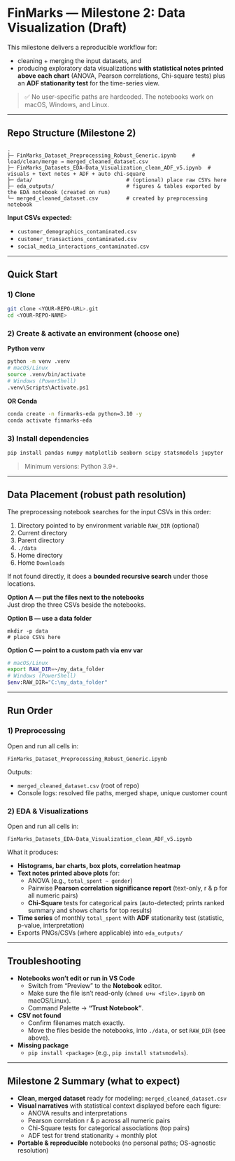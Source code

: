 # FinMarks — Milestone 2: Data Visualization (Draft)

This milestone delivers a reproducible workflow for:
- cleaning + merging the input datasets, and  
- producing exploratory data visualizations **with statistical notes printed above each chart** (ANOVA, Pearson correlations, Chi-square tests) plus an **ADF stationarity test** for the time-series view.

> ✅ No user-specific paths are hardcoded. The notebooks work on macOS, Windows, and Linux.

---

## Repo Structure (Milestone 2)

```
.
├─ FinMarks_Dataset_Preprocessing_Robust_Generic.ipynb     # load/clean/merge → merged_cleaned_dataset.csv
├─ FinMarks_Datasets_EDA-Data_Visualization_clean_ADF_v5.ipynb  # visuals + text notes + ADF + auto chi-square
├─ data/                              # (optional) place raw CSVs here
├─ eda_outputs/                       # figures & tables exported by the EDA notebook (created on run)
└─ merged_cleaned_dataset.csv         # created by preprocessing notebook
```

**Input CSVs expected:**
- `customer_demographics_contaminated.csv`
- `customer_transactions_contaminated.csv`
- `social_media_interactions_contaminated.csv`

---

## Quick Start

### 1) Clone

```bash
git clone <YOUR-REPO-URL>.git
cd <YOUR-REPO-NAME>
```

### 2) Create & activate an environment (choose one)

**Python venv**
```bash
python -m venv .venv
# macOS/Linux
source .venv/bin/activate
# Windows (PowerShell)
.venv\Scripts\Activate.ps1
```

**OR Conda**
```bash
conda create -n finmarks-eda python=3.10 -y
conda activate finmarks-eda
```

### 3) Install dependencies

```bash
pip install pandas numpy matplotlib seaborn scipy statsmodels jupyter
```

> Minimum versions: Python 3.9+.

---

## Data Placement (robust path resolution)

The preprocessing notebook searches for the input CSVs in this order:

1. Directory pointed to by environment variable `RAW_DIR` (optional)  
2. Current directory  
3. Parent directory  
4. `./data`  
5. Home directory  
6. Home `Downloads`

If not found directly, it does a **bounded recursive search** under those locations.

**Option A — put the files next to the notebooks**  
Just drop the three CSVs beside the notebooks.

**Option B — use a data folder**
```
mkdir -p data
# place CSVs here
```

**Option C — point to a custom path via env var**
```bash
# macOS/Linux
export RAW_DIR=~/my_data_folder
# Windows (PowerShell)
$env:RAW_DIR="C:\my_data_folder"
```

---

## Run Order

### 1) Preprocessing
Open and run all cells in:
```
FinMarks_Dataset_Preprocessing_Robust_Generic.ipynb
```
Outputs:
- `merged_cleaned_dataset.csv` (root of repo)
- Console logs: resolved file paths, merged shape, unique customer count

### 2) EDA & Visualizations
Open and run all cells in:
```
FinMarks_Datasets_EDA-Data_Visualization_clean_ADF_v5.ipynb
```

What it produces:
- **Histograms, bar charts, box plots, correlation heatmap**
- **Text notes printed above plots** for:
  - ANOVA (e.g., `total_spent ~ gender`)
  - Pairwise **Pearson correlation significance report** (text-only, r & p for all numeric pairs)
  - **Chi-Square** tests for categorical pairs (auto-detected; prints ranked summary and shows charts for top results)
- **Time series** of monthly `total_spent` with **ADF** stationarity test (statistic, p-value, interpretation)
- Exports PNGs/CSVs (where applicable) into `eda_outputs/`

---

## Troubleshooting

- **Notebooks won’t edit or run in VS Code**
  - Switch from “Preview” to the **Notebook** editor.
  - Make sure the file isn’t read-only (`chmod u+w <file>.ipynb` on macOS/Linux).
  - Command Palette → **“Trust Notebook”**.
- **CSV not found**
  - Confirm filenames match exactly.
  - Move the files beside the notebooks, into `./data`, or set `RAW_DIR` (see above).
- **Missing package**
  - `pip install <package>` (e.g., `pip install statsmodels`).

---

## Milestone 2 Summary (what to expect)

- **Clean, merged dataset** ready for modeling: `merged_cleaned_dataset.csv`
- **Visual narratives** with statistical context displayed before each figure:
  - ANOVA results and interpretations
  - Pearson correlation r & p across all numeric pairs
  - Chi-Square tests for categorical associations (top pairs)
  - ADF test for trend stationarity + monthly plot
- **Portable & reproducible** notebooks (no personal paths; OS-agnostic resolution)

